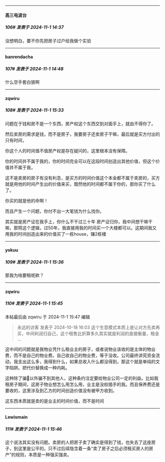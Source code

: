 ﻿
*****

####  高三电波台  
##### 106#       发表于 2024-11-1 14:37

没想明白，要不你先把房子过户给我做个实验


*****

####  banrendacha  
##### 107#       发表于 2024-11-1 14:48

什么空手套白狼啊


*****

####  zqwiru  
##### 108#       发表于 2024-11-1 15:33

问题在于钱和房不是一个东西，房产权这个东西交到对面手上，就由不得你了。

然后卖房的需求是钱，而不是房子，我要房子还卖房子干嘛，最后就是买方付出的只有时间，

你这个人的时间值不值房产权是存在疑问的，这里根本没有保障。

你的时间并不属于我的，你的时间完全可以在这段时间创造出其他价值，但这个价值并不属于我，

这不是卖房的房子有没有利息，是买方的时间价值这个本金都不属于卖房的，买方就是用他的时间产生出的价值来买，既然他的时间都不属于你的，那你买了什么了。

你买的就是他的命啊！

而且产生一个问题，你付不出一大笔钱为什么找你。

 其实就是房产证在我手上，你什么不干过三十年 房产证归你，我中间想干嘛干嘛，那照这个逻辑，过50年，我直接用我的时间买一个大楼都可以。这期间我又用我的时间创造出来的价值买了一栋house，赚2栋楼


*****

####  yokuu  
##### 109#       发表于 2024-11-1 15:36

那我为啥要租呢欸？


*****

####  zqwiru  
##### 110#       发表于 2024-11-1 15:45

 本帖最后由 zqwiru 于 2024-11-1 15:47 编辑 
<blockquote>永远的访客 发表于 2024-10-18 16:03
这个生意模式本质上是让对方先卖再买，中间利润归自己，这个租售比折算多久其实就是利润的直接衡量，租金 ...</blockquote>

这中间的问题就是我物业凭什么租业主的房子，或者说物业该收的是主体的物业费，而不是自己的物业费。自己收自己的物业费，等于没收。公司最终讲究资金流动，我支出这么多，我得到什么，如果总收入什么都没得到，那这个就是单纯的文字陷阱。把代价替换成一种内耗。

这种除了骗🐖以外骗不到其他人，这种条约注定要给物业公司一定的利益。比如我租房子期间，这房子物业想怎么用怎么用，业主是没权插手的我。而且保养费还是要收的，这里涉及到乙方的时间创造价值没有被甲方收到。

这东西本质就是卖的是业主的时间价值，而不是时间

*****

####  Lewismain  
##### 111#       发表于 2024-11-1 15:46

这个说法其实没有问题。卖房的人把房子卖了确实是得到了钱，也失去了这座房子，到这里是公平的。只不过后续隐含着一条“卖了房子之后必须租买房人的房产”的规则，本质是一种强买强卖。

